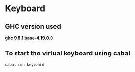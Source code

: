 # Keyboard
## GHC version used
**ghc   9.8.1      base-4.19.0.0**

## To start the virtual keyboard using cabal
```
cabal run keyboard
```